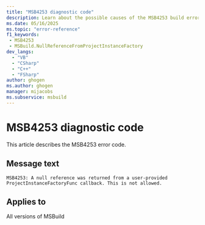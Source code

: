 ```yaml
---
title: "MSB4253 diagnostic code"
description: Learn about the possible causes of the MSB4253 build error, and get troubleshooting tips.
ms.date: 05/16/2025
ms.topic: "error-reference"
f1_keywords:
 - MSB4253
 - MSBuild.NullReferenceFromProjectInstanceFactory
dev_langs:
  - "VB"
  - "CSharp"
  - "C++"
  - "FSharp"
author: ghogen
ms.author: ghogen
manager: mijacobs
ms.subservice: msbuild
---
```


# MSB4253 diagnostic code

<!-- :::ErrorDefinitionDescription::: -->
<!-- :::editable-content name="introDescription"::: -->
This article describes the MSB4253 error code.
<!-- :::editable-content-end::: -->

## Message text

<!-- :::editable-content name="messageText"::: -->
`MSB4253: A null reference was returned from a user-provided ProjectInstanceFactoryFunc callback. This is not allowed.`
<!-- :::editable-content-end::: -->
<!-- MSB4253: A null reference was returned from a user-provided ProjectInstanceFactoryFunc callback. This is not allowed. -->

<!-- :::editable-content name="postOutputDescription"::: -->
<!--
{StrBegin="MSB4253: "}
      LOCALIZATION:  Do not localize the following words: ProjectInstanceFactoryFunc.
-->
<!-- :::editable-content-end::: -->
<!-- :::ErrorDefinitionDescription-end::: -->

## Applies to

All versions of MSBuild
